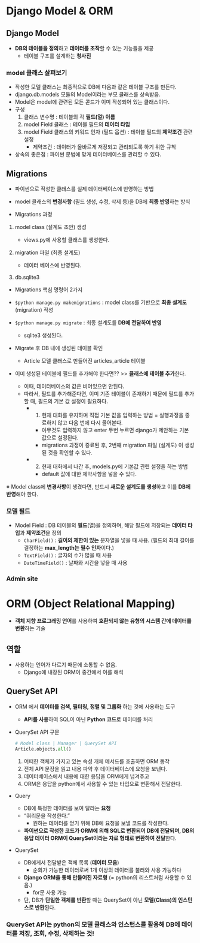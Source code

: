 # Django Model & ORM

## Django Model

- **DB의 테이블을 정의**하고 **데이터를 조작**할 수 있는 기능들을 제공
    - 테이블 구조를 설계하는 **청사진**

### model 클래스 살펴보기
 
- 작성한 모델 클래스는 최종적으로 DB에 다음과 같은 테이블 구조를 만든다.
- django.db.models 모듈의 Model이라는 부모 클래스를 상속받음.
- Model은 model에 관련된 모든 콛드가 이미 작성되어 있는 클래스이다.
- 구성
    1. 클래스 변수명 : 테이블의 각 **필드(열) 이름**
    2. model Field 클래스 : 테이블 필드의 **데이터 타입**
    3. model Field 클래스의 키워드 인자 (필드 옵션) : 테이블 필드의 **제약조건** 관련 설정
        - 제약조건 : 데이터가 올바르게 저장되고 관리되도록 하기 위한 규칙 
- 상속의 좋은점 : 파이썬 문법에 맞게 데이터베이스를 관리할 수 있다.

## Migrations

- 파이썬으로 작성한 클래스를 실제 데이터베이스에 반영하는 방법
- model 클래스의 **변경사항** (필드 생성, 수정, 삭제 등)을 DB에 **최종 반영**하는 방식

- Migrations 과정

1.  model class (설계도 초안) 생성
    - views.py에 사용할 클래스를 생성한다.

2.  migration 파일 (최종 설계도)
    - 데이터 베이스에 반영된다.

3.  db.sqlite3

- Migrations 핵심 명령어 2가지
- `$python manage.py makemigrations` : model class를 기반으로 **최종 설계도** (migration) 작성
- `$python manage.py migrate` : 최종 설계도를 **DB에 전달하여 반영**
    - sqlite3 생성된다.

- Migrate 후 DB 내에 생성된 테이블 확인
    - Article 모델 클래스로 만들어진 articles_article 테이블

- 이미 생성된 테이블에 필드를 추가해야 한다면?? >> **클래스에 테이블 추가**한다.
    - 이때, 데이터베이스의 값은 비어있으면 안된다.
    - 따라서, 필드를 추가해준다면, 이미 기존 테이블이 존재하기 때문에 필드를 추가할 때, 필드의 기본 값 설정이 필요하다.
        - 1) 현재 대화를 유지하며 직접 기본 값을 입력하는 방법 = 실행과정을 종료하지 않고 다음 번에 다시 물어본다.
         
            - 아무것도 입력하지 않고 enter 두번 누르면 django가 제안하는 기본 값으로 설정된다.
            - migrations 과정이 죵료된 후, 2번째 migration 파일 (설계도) 이 생성된 것을 확인할 수 있다.
          
        - 2) 현재 대화에서 나간 후, models.py에 기본값 관련 설정을 하는 방법
            
            - default 값에 대한 제약사항을 넣을 수 있다.
         
※ Model class에 **변경사항**이 생겼다면, 반드시 **새로운 설계도를 생성**하고 이를 **DB에 반영**해야 한다.

### 모델 필드

- Model Field : DB 테이블의 **필드**(열)을 정의하며, 해당 필드에 저장되는 **데이터 타입**과 **제약조건**을 정의
    - `CharField()` : **길이의 제한이 있는** 문자열을 넣을 때 사용. (필드의 최대 길이를 결정하는 **max_length는 필수 인자**이다.)
    - `TextField()` : 글자의 수가 많을 때 사용
    - `DateTimeField()` : 날짜와 시간을 넣을 때 사용
 
### Admin site


# ORM (Object Relational Mapping)

- **객체 지향 프로그래밍 언어**를 사용하여 **호환되지 않는 유형의 시스템 간에 데이터를 변환**하는 기술

## 역할

- 사용하는 언어가 다르기 때문에 소통할 수 없음.
    - Django에 내장된 ORM이 중간에서 이를 해석
    

## QuerySet API

- ORM 에서 **데이터를 검색, 필터링, 정렬 및 그룹화** 하는 것에 사용하는 도구
    - **API를 사용**하여 SQL이 아닌 **Python 코드**로 데이터를 처리

- QuerySet API 구문
    
    ```python
    # Model class | Manager | QuerySet API
    Article.objects.all()
    ```
    
    1. 어떠한 객체가 가지고 있는 속성 개체 메서드를 호출하면 ORM 동작
    2. 전체 API 문장을 읽고 내용 파악 후 데이터베이스에 요청을 보낸다.
    3. 데이터베이스에서 내용에 대한 응답을 ORM에게 넘겨주고
    4. ORM은 응답을 python에서 사용할 수 있는 타입으로 변환해서 전달한다.

- Query
    - DB에 특정한 데이터를 보여 달라는 **요청**
    - “쿼리문을 작성한다.”
        - 원하는 데이터를 얻기 위해 DB에 요청을 보낼 코드를 작성한다.
    - **파이썬으로 작성한 코드가 ORM에 의해 SQL로 변환되어 DB에 전달되며, DB의 응답 데이터 ORM이 QuerySet이라는 자료 형태로 변환하여 전달**한다.
- QuerySet
    - DB에게서 전달받은 객체 목록 (**데이터 모음**)
        - 순회가 가능한 데이터로써 1개 이상의 데이터를 불러와 사용 가능하다
    - **Django ORM을 통해 만들어진 자료형** (= python의 리스트처럼 사용할 수 있음.)
        - for문 사용 가능
    - 단, DB가 **단일한 객체를 반환**할 때는 QuerySet이 아닌 **모델(Class)의 인스턴스로 반환**된다.

### QuerySet API는 python의 모델 클래스와 인스턴스를 활용해 DB에 데이터를 저장, 조회, 수정, 삭제하는 것!
